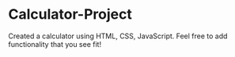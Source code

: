 # Calculator-Project

Created a calculator using HTML, CSS, JavaScript. Feel free to add functionality that you see fit!
